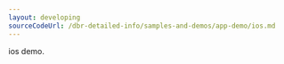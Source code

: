 ```yaml
---
layout: developing
sourceCodeUrl: /dbr-detailed-info/samples-and-demos/app-demo/ios.md
---
```


ios demo.
